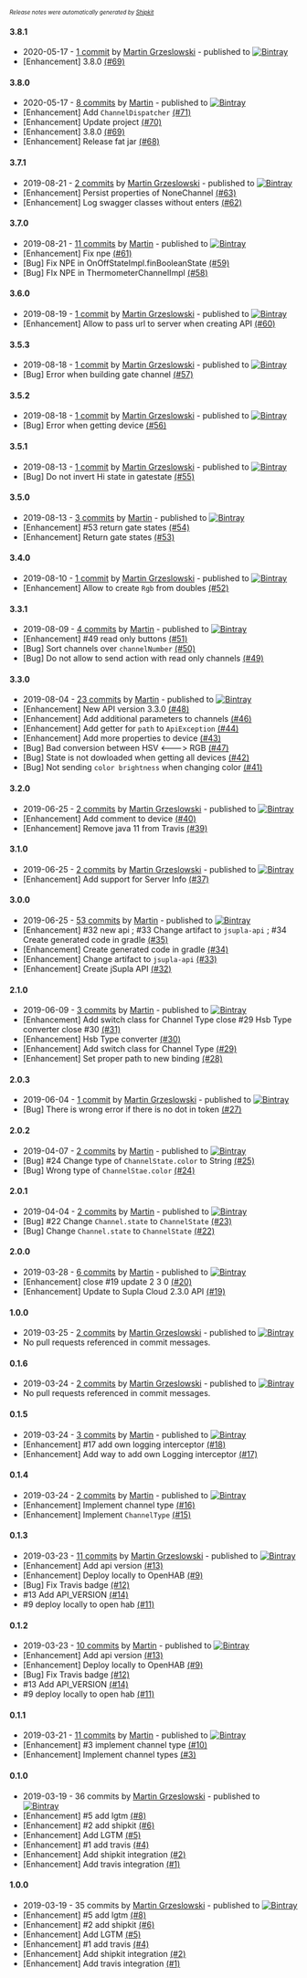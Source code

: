 <sup><sup>*Release notes were automatically generated by [Shipkit](http://shipkit.org/)*</sup></sup>

#### 3.8.1
 - 2020-05-17 - [1 commit](https://github.com/magx2/jSuplaApi/compare/v3.8.0...v3.8.1) by [Martin Grzeslowski](https://github.com/magx2) - published to [![Bintray](https://img.shields.io/badge/Bintray-3.8.1-green.svg)](https://bintray.com/big-boy/bigboy/jSuplaApi/3.8.1)
 - [Enhancement] 3.8.0 [(#69)](https://github.com/magx2/jSuplaApi/pull/69)

#### 3.8.0
 - 2020-05-17 - [8 commits](https://github.com/magx2/jSuplaApi/compare/v3.7.1...v3.8.0) by [Martin](https://github.com/magx2) - published to [![Bintray](https://img.shields.io/badge/Bintray-3.8.0-green.svg)](https://bintray.com/big-boy/bigboy/jSuplaApi/3.8.0)
 - [Enhancement] Add `ChannelDispatcher` [(#71)](https://github.com/magx2/jSuplaApi/issues/71)
 - [Enhancement] Update project [(#70)](https://github.com/magx2/jSuplaApi/issues/70)
 - [Enhancement] 3.8.0 [(#69)](https://github.com/magx2/jSuplaApi/pull/69)
 - [Enhancement] Release fat jar [(#68)](https://github.com/magx2/jSuplaApi/issues/68)

#### 3.7.1
 - 2019-08-21 - [2 commits](https://github.com/magx2/jSuplaApi/compare/v3.7.0...v3.7.1) by [Martin Grzeslowski](https://github.com/magx2) - published to [![Bintray](https://img.shields.io/badge/Bintray-3.7.1-green.svg)](https://bintray.com/big-boy/bigboy/jSuplaApi/3.7.1)
 - [Enhancement] Persist properties of NoneChannel [(#63)](https://github.com/magx2/jSuplaApi/issues/63)
 - [Enhancement] Log swagger classes without enters [(#62)](https://github.com/magx2/jSuplaApi/issues/62)

#### 3.7.0
 - 2019-08-21 - [11 commits](https://github.com/magx2/jSuplaApi/compare/v3.6.0...v3.7.0) by [Martin](https://github.com/magx2) - published to [![Bintray](https://img.shields.io/badge/Bintray-3.7.0-green.svg)](https://bintray.com/big-boy/bigboy/jSuplaApi/3.7.0)
 - [Enhancement] Fix npe [(#61)](https://github.com/magx2/jSuplaApi/pull/61)
 - [Bug] Fix NPE in OnOffStateImpl.finBooleanState [(#59)](https://github.com/magx2/jSuplaApi/issues/59)
 - [Bug] FIx NPE in ThermometerChannelImpl [(#58)](https://github.com/magx2/jSuplaApi/issues/58)

#### 3.6.0
 - 2019-08-19 - [1 commit](https://github.com/magx2/jSuplaApi/compare/v3.5.3...v3.6.0) by [Martin Grzeslowski](https://github.com/magx2) - published to [![Bintray](https://img.shields.io/badge/Bintray-3.6.0-green.svg)](https://bintray.com/big-boy/bigboy/jSuplaApi/3.6.0)
 - [Enhancement] Allow to pass url to server when creating API [(#60)](https://github.com/magx2/jSuplaApi/issues/60)

#### 3.5.3
 - 2019-08-18 - [1 commit](https://github.com/magx2/jSuplaApi/compare/v3.5.2...v3.5.3) by [Martin Grzeslowski](https://github.com/magx2) - published to [![Bintray](https://img.shields.io/badge/Bintray-3.5.3-green.svg)](https://bintray.com/big-boy/bigboy/jSuplaApi/3.5.3)
 - [Bug] Error when building gate channel [(#57)](https://github.com/magx2/jSuplaApi/issues/57)

#### 3.5.2
 - 2019-08-18 - [1 commit](https://github.com/magx2/jSuplaApi/compare/v3.5.1...v3.5.2) by [Martin Grzeslowski](https://github.com/magx2) - published to [![Bintray](https://img.shields.io/badge/Bintray-3.5.2-green.svg)](https://bintray.com/big-boy/bigboy/jSuplaApi/3.5.2)
 - [Bug] Error when getting device [(#56)](https://github.com/magx2/jSuplaApi/issues/56)

#### 3.5.1
 - 2019-08-13 - [1 commit](https://github.com/magx2/jSuplaApi/compare/v3.5.0...v3.5.1) by [Martin Grzeslowski](https://github.com/magx2) - published to [![Bintray](https://img.shields.io/badge/Bintray-3.5.1-green.svg)](https://bintray.com/big-boy/bigboy/jSuplaApi/3.5.1)
 - [Bug] Do not invert Hi state in gatestate [(#55)](https://github.com/magx2/jSuplaApi/issues/55)

#### 3.5.0
 - 2019-08-13 - [3 commits](https://github.com/magx2/jSuplaApi/compare/v3.4.0...v3.5.0) by [Martin](https://github.com/magx2) - published to [![Bintray](https://img.shields.io/badge/Bintray-3.5.0-green.svg)](https://bintray.com/big-boy/bigboy/jSuplaApi/3.5.0)
 - [Enhancement] #53 return gate states [(#54)](https://github.com/magx2/jSuplaApi/pull/54)
 - [Enhancement] Return gate states [(#53)](https://github.com/magx2/jSuplaApi/issues/53)

#### 3.4.0
 - 2019-08-10 - [1 commit](https://github.com/magx2/jSuplaApi/compare/v3.3.1...v3.4.0) by [Martin Grzeslowski](https://github.com/magx2) - published to [![Bintray](https://img.shields.io/badge/Bintray-3.4.0-green.svg)](https://bintray.com/big-boy/bigboy/jSuplaApi/3.4.0)
 - [Enhancement] Allow to create `Rgb` from doubles [(#52)](https://github.com/magx2/jSuplaApi/issues/52)

#### 3.3.1
 - 2019-08-09 - [4 commits](https://github.com/magx2/jSuplaApi/compare/v3.3.0...v3.3.1) by [Martin](https://github.com/magx2) - published to [![Bintray](https://img.shields.io/badge/Bintray-3.3.1-green.svg)](https://bintray.com/big-boy/bigboy/jSuplaApi/3.3.1)
 - [Enhancement] #49 read only buttons [(#51)](https://github.com/magx2/jSuplaApi/pull/51)
 - [Bug] Sort channels over `channelNumber` [(#50)](https://github.com/magx2/jSuplaApi/issues/50)
 - [Bug] Do not allow to send action with read only channels [(#49)](https://github.com/magx2/jSuplaApi/issues/49)

#### 3.3.0
 - 2019-08-04 - [23 commits](https://github.com/magx2/jSuplaApi/compare/v3.2.0...v3.3.0) by [Martin](https://github.com/magx2) - published to [![Bintray](https://img.shields.io/badge/Bintray-3.3.0-green.svg)](https://bintray.com/big-boy/bigboy/jSuplaApi/3.3.0)
 - [Enhancement] New API version 3.3.0 [(#48)](https://github.com/magx2/jSuplaApi/pull/48)
 - [Enhancement] Add additional parameters to channels  [(#46)](https://github.com/magx2/jSuplaApi/issues/46)
 - [Enhancement] Add getter for `path` to `ApiException` [(#44)](https://github.com/magx2/jSuplaApi/issues/44)
 - [Enhancement] Add more properties to device [(#43)](https://github.com/magx2/jSuplaApi/issues/43)
 - [Bug] Bad conversion between HSV <---> RGB [(#47)](https://github.com/magx2/jSuplaApi/issues/47)
 - [Bug] State is not dowloaded when getting all devices [(#42)](https://github.com/magx2/jSuplaApi/issues/42)
 - [Bug] Not sending `color brightness` when changing color [(#41)](https://github.com/magx2/jSuplaApi/issues/41)

#### 3.2.0
 - 2019-06-25 - [2 commits](https://github.com/magx2/jSuplaApi/compare/v3.1.0...v3.2.0) by [Martin Grzeslowski](https://github.com/magx2) - published to [![Bintray](https://img.shields.io/badge/Bintray-3.2.0-green.svg)](https://bintray.com/big-boy/bigboy/jSuplaApi/3.2.0)
 - [Enhancement] Add comment to device [(#40)](https://github.com/magx2/jSuplaApi/issues/40)
 - [Enhancement] Remove java 11 from Travis [(#39)](https://github.com/magx2/jSuplaApi/issues/39)

#### 3.1.0
 - 2019-06-25 - [2 commits](https://github.com/magx2/jSuplaApi/compare/v3.0.0...v3.1.0) by [Martin Grzeslowski](https://github.com/magx2) - published to [![Bintray](https://img.shields.io/badge/Bintray-3.1.0-green.svg)](https://bintray.com/big-boy/bigboy/jSuplaApi/3.1.0)
 - [Enhancement] Add support for Server Info [(#37)](https://github.com/magx2/jSuplaApi/issues/37)

#### 3.0.0
 - 2019-06-25 - [53 commits](https://github.com/magx2/jSuplaApi/compare/v2.1.0...v3.0.0) by [Martin](https://github.com/magx2) - published to [![Bintray](https://img.shields.io/badge/Bintray-3.0.0-green.svg)](https://bintray.com/big-boy/bigboy/jSuplaApi/3.0.0)
 - [Enhancement] #32 new api ;   #33 Change artifact to `jsupla-api` ; #34 Create generated code in gradle [(#35)](https://github.com/magx2/jSuplaApi/pull/35)
 - [Enhancement] Create generated code in gradle [(#34)](https://github.com/magx2/jSuplaApi/issues/34)
 - [Enhancement] Change artifact to `jsupla-api` [(#33)](https://github.com/magx2/jSuplaApi/issues/33)
 - [Enhancement] Create jSupla API [(#32)](https://github.com/magx2/jSuplaApi/issues/32)

#### 2.1.0
 - 2019-06-09 - [3 commits](https://github.com/magx2/jSuplaApi/compare/v2.0.3...v2.1.0) by [Martin](https://github.com/magx2) - published to [![Bintray](https://img.shields.io/badge/Bintray-2.1.0-green.svg)](https://bintray.com/big-boy/bigboy/jSuplaApi/2.1.0)
 - [Enhancement] Add switch class for Channel Type close #29 Hsb Type converter close #30 [(#31)](https://github.com/magx2/jSuplaApi/pull/31)
 - [Enhancement] Hsb Type converter [(#30)](https://github.com/magx2/jSuplaApi/issues/30)
 - [Enhancement] Add switch class for Channel Type [(#29)](https://github.com/magx2/jSuplaApi/issues/29)
 - [Enhancement] Set proper path to new binding [(#28)](https://github.com/magx2/jSuplaApi/issues/28)

#### 2.0.3
 - 2019-06-04 - [1 commit](https://github.com/magx2/jSuplaApi/compare/v2.0.2...v2.0.3) by [Martin Grzeslowski](https://github.com/magx2) - published to [![Bintray](https://img.shields.io/badge/Bintray-2.0.3-green.svg)](https://bintray.com/big-boy/bigboy/jSuplaApi/2.0.3)
 - [Bug] There is wrong error if there is no dot in token [(#27)](https://github.com/magx2/jSuplaApi/issues/27)

#### 2.0.2
 - 2019-04-07 - [2 commits](https://github.com/magx2/jSuplaApi/compare/v2.0.1...v2.0.2) by [Martin](https://github.com/magx2) - published to [![Bintray](https://img.shields.io/badge/Bintray-2.0.2-green.svg)](https://bintray.com/big-boy/bigboy/jSuplaApi/2.0.2)
 - [Bug] #24 Change type of `ChannelState.color` to String [(#25)](https://github.com/magx2/jSuplaApi/pull/25)
 - [Bug] Wrong type of `ChannelStae.color` [(#24)](https://github.com/magx2/jSuplaApi/issues/24)

#### 2.0.1
 - 2019-04-04 - [2 commits](https://github.com/magx2/jSuplaApi/compare/v2.0.0...v2.0.1) by [Martin](https://github.com/magx2) - published to [![Bintray](https://img.shields.io/badge/Bintray-2.0.1-green.svg)](https://bintray.com/big-boy/bigboy/jSuplaApi/2.0.1)
 - [Bug] #22 Change `Channel.state` to `ChannelState` [(#23)](https://github.com/magx2/jSuplaApi/pull/23)
 - [Bug] Change `Channel.state` to `ChannelState` [(#22)](https://github.com/magx2/jSuplaApi/issues/22)

#### 2.0.0
 - 2019-03-28 - [6 commits](https://github.com/magx2/jSuplaApi/compare/v1.0.0...v2.0.0) by [Martin](https://github.com/magx2) - published to [![Bintray](https://img.shields.io/badge/Bintray-2.0.0-green.svg)](https://bintray.com/big-boy/bigboy/jSuplaApi/2.0.0)
 - [Enhancement] close #19 update 2 3 0 [(#20)](https://github.com/magx2/jSuplaApi/pull/20)
 - [Enhancement] Update to Supla Cloud 2.3.0 API [(#19)](https://github.com/magx2/jSuplaApi/issues/19)

#### 1.0.0
 - 2019-03-25 - [2 commits](https://github.com/magx2/jSuplaApi/compare/v0.1.6...v1.0.0) by [Martin Grzeslowski](https://github.com/magx2) - published to [![Bintray](https://img.shields.io/badge/Bintray-1.0.0-green.svg)](https://bintray.com/big-boy/bigboy/jSuplaApi/1.0.0)
 - No pull requests referenced in commit messages.

#### 0.1.6
 - 2019-03-24 - [2 commits](https://github.com/magx2/jSuplaApi/compare/v0.1.5...v0.1.6) by [Martin Grzeslowski](https://github.com/magx2) - published to [![Bintray](https://img.shields.io/badge/Bintray-0.1.6-green.svg)](https://bintray.com/big-boy/bigboy/jSuplaApi/0.1.6)
 - No pull requests referenced in commit messages.

#### 0.1.5
 - 2019-03-24 - [3 commits](https://github.com/magx2/jSuplaApi/compare/v0.1.4...v0.1.5) by [Martin](https://github.com/magx2) - published to [![Bintray](https://img.shields.io/badge/Bintray-0.1.5-green.svg)](https://bintray.com/big-boy/bigboy/jSuplaApi/0.1.5)
 - [Enhancement] #17 add own logging interceptor [(#18)](https://github.com/magx2/jSuplaApi/pull/18)
 - [Enhancement] Add way to add own Logging interceptor [(#17)](https://github.com/magx2/jSuplaApi/issues/17)

#### 0.1.4
 - 2019-03-24 - [2 commits](https://github.com/magx2/jSuplaApi/compare/v0.1.3...v0.1.4) by [Martin](https://github.com/magx2) - published to [![Bintray](https://img.shields.io/badge/Bintray-0.1.4-green.svg)](https://bintray.com/big-boy/bigboy/jSuplaApi/0.1.4)
 - [Enhancement] Implement channel type [(#16)](https://github.com/magx2/jSuplaApi/pull/16)
 - [Enhancement] Implement `ChannelType` [(#15)](https://github.com/magx2/jSuplaApi/issues/15)

#### 0.1.3
 - 2019-03-23 - [11 commits](https://github.com/magx2/jSuplaApi/compare/v0.1.1...v0.1.3) by [Martin Grzeslowski](https://github.com/magx2) - published to [![Bintray](https://img.shields.io/badge/Bintray-0.1.3-green.svg)](https://bintray.com/big-boy/bigboy/jSuplaApi/0.1.3)
 - [Enhancement] Add api version [(#13)](https://github.com/magx2/jSuplaApi/issues/13)
 - [Enhancement] Deploy locally to OpenHAB [(#9)](https://github.com/magx2/jSuplaApi/issues/9)
 - [Bug] Fix Travis badge [(#12)](https://github.com/magx2/jSuplaApi/issues/12)
 - #13 Add API_VERSION [(#14)](https://github.com/magx2/jSuplaApi/pull/14)
 - #9 deploy locally to open hab [(#11)](https://github.com/magx2/jSuplaApi/pull/11)

#### 0.1.2
 - 2019-03-23 - [10 commits](https://github.com/magx2/jSuplaApi/compare/v0.1.1...v0.1.2) by [Martin](https://github.com/magx2) - published to [![Bintray](https://img.shields.io/badge/Bintray-0.1.2-green.svg)](https://bintray.com/big-boy/bigboy/jSuplaApi/0.1.2)
 - [Enhancement] Add api version [(#13)](https://github.com/magx2/jSuplaApi/issues/13)
 - [Enhancement] Deploy locally to OpenHAB [(#9)](https://github.com/magx2/jSuplaApi/issues/9)
 - [Bug] Fix Travis badge [(#12)](https://github.com/magx2/jSuplaApi/issues/12)
 - #13 Add API_VERSION [(#14)](https://github.com/magx2/jSuplaApi/pull/14)
 - #9 deploy locally to open hab [(#11)](https://github.com/magx2/jSuplaApi/pull/11)

#### 0.1.1
 - 2019-03-21 - [11 commits](https://github.com/magx2/jSuplaApi/compare/v0.1.0...v0.1.1) by [Martin](https://github.com/magx2) - published to [![Bintray](https://img.shields.io/badge/Bintray-0.1.1-green.svg)](https://bintray.com/big-boy/bigboy/jSuplaApi/0.1.1)
 - [Enhancement] #3 implement channel type [(#10)](https://github.com/magx2/jSuplaApi/pull/10)
 - [Enhancement] Implement channel types  [(#3)](https://github.com/magx2/jSuplaApi/issues/3)

#### 0.1.0
 - 2019-03-19 - 36 commits by [Martin Grzeslowski](https://github.com/magx2) - published to [![Bintray](https://img.shields.io/badge/Bintray-0.1.0-green.svg)](https://bintray.com/big-boy/bigboy/jSuplaApi/0.1.0)
 - [Enhancement] #5 add lgtm [(#8)](https://github.com/magx2/jSuplaApi/pull/8)
 - [Enhancement] #2 add shipkit [(#6)](https://github.com/magx2/jSuplaApi/pull/6)
 - [Enhancement] Add LGTM [(#5)](https://github.com/magx2/jSuplaApi/issues/5)
 - [Enhancement] #1 add travis [(#4)](https://github.com/magx2/jSuplaApi/pull/4)
 - [Enhancement] Add shipkit integration [(#2)](https://github.com/magx2/jSuplaApi/issues/2)
 - [Enhancement] Add travis integration [(#1)](https://github.com/magx2/jSuplaApi/issues/1)

#### 1.0.0
 - 2019-03-19 - 35 commits by [Martin Grzeslowski](https://github.com/magx2) - published to [![Bintray](https://img.shields.io/badge/Bintray-1.0.0-green.svg)](https://bintray.com/big-boy/bigboy/jSuplaApi/1.0.0)
 - [Enhancement] #5 add lgtm [(#8)](https://github.com/magx2/jSuplaApi/pull/8)
 - [Enhancement] #2 add shipkit [(#6)](https://github.com/magx2/jSuplaApi/pull/6)
 - [Enhancement] Add LGTM [(#5)](https://github.com/magx2/jSuplaApi/issues/5)
 - [Enhancement] #1 add travis [(#4)](https://github.com/magx2/jSuplaApi/pull/4)
 - [Enhancement] Add shipkit integration [(#2)](https://github.com/magx2/jSuplaApi/issues/2)
 - [Enhancement] Add travis integration [(#1)](https://github.com/magx2/jSuplaApi/issues/1)

